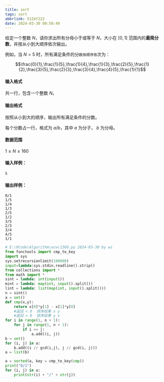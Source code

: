```yaml
---
title: sort
tags: sort
abbrlink: 5124f222
date: 2024-03-30 00:50:49
---
```

给定一个整数 $N$，请你求出所有分母小于或等于 $N$，大小在 $[0,1]$ 范围内的**最简分数**，并按从小到大顺序依次输出。

例如，当 $N = 5$ 时，所有满足条件的分`数按顺序依`次为：

$$\frac{0}{1},\frac{1}{5},\frac{1}{4},\frac{1}{3},\frac{2}{5},\frac{1}{2},\frac{3}{5},\frac{2}{3},\frac{3}{4},\frac{4}{5},\frac{1}{1}$$

#### 输入格式

共一行，包含一个整数 $N$。

#### 输出格式

按照从小到大的顺序，输出所有满足条件的分数。

每个分数占一行，格式为 $a/b$，其中 $a$ 为分子， $b$ 为分母。

#### 数据范围

$1 \le N \le 160$

#### 输入样例：

```
5
```

#### 输出样例：

```
0/1
1/5
1/4
1/3
2/5
1/2
3/5
2/3
3/4
4/5
1/1
```
```python
# E:\0Code\Algorithm\acw\1360.py 2024-03-30 by wz
from functools import cmp_to_key
import sys
sys.setrecursionlimit(100000)
input=lambda:sys.stdin.readline().strip()
from collections import *
from math import *
sint = lambda: int(input())
mint = lambda: map(int, input().split())
lint = lambda: list(map(int, input().split()))
n = sint()
a = set()
def cmp(x,y):
    return x[0]*y[1] - x[1]*y[0]
    #返回 < 0  排序结果 x y
    #返回 > 0  排序结果 y x
for i in range(1, n + 1):
    for j in range(1, n + 1):
        if i <= j:
            a.add((i, j))       
b = set()
for (i, j) in a:
    b.add((i // gcd(i,j), j // gcd(i, j)))
a = list(b)

a = sorted(a, key = cmp_to_key(cmp))
print("0/1")
for (i, j) in a:
    print(str(i) + "/" + str(j))
```